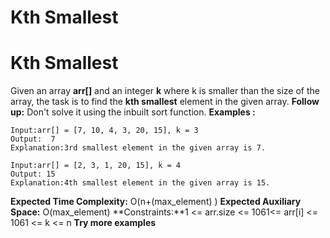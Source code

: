 # Kth Smallest

# Kth Smallest
Given an array **arr[]** and an integer **k** where k is smaller than the size of the array, the task is to find the **kth smallest** element in the given array.
**Follow up:** Don't solve it using the inbuilt sort function.
**Examples :**
```
Input:arr[] = [7, 10, 4, 3, 20, 15], k = 3
Output:  7
Explanation:3rd smallest element in the given array is 7.
```
```
Input:arr[] = [2, 3, 1, 20, 15], k = 4
Output: 15
Explanation:4th smallest element in the given array is 15.
```
**Expected Time Complexity:** O(n+(max_element) )
**Expected Auxiliary Space:** O(max_element)
**Constraints:**1 <= arr.size <= 1061<= arr[i] <= 1061 <= k <= n
**Try more examples**